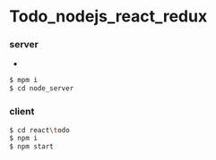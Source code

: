 # Todo_nodejs_react_redux

### server
-
```sh
$ mpm i
$ cd node_server
```

### client 
```sh
$ cd react\todo
$ npm i
$ npm start
```
